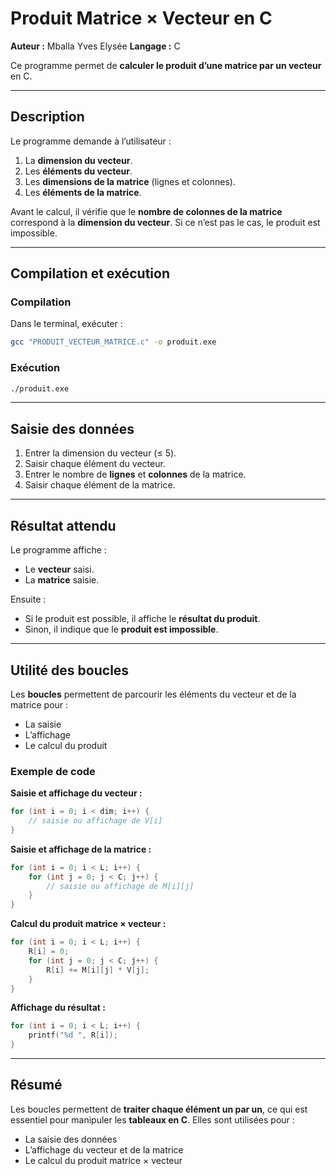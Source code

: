 # Produit Matrice × Vecteur en C

**Auteur :** Mballa Yves Elysée
**Langage :** C

Ce programme permet de **calculer le produit d’une matrice par un vecteur** en C.

---

## Description

Le programme demande à l’utilisateur :

1. La **dimension du vecteur**.
2. Les **éléments du vecteur**.
3. Les **dimensions de la matrice** (lignes et colonnes).
4. Les **éléments de la matrice**.

Avant le calcul, il vérifie que le **nombre de colonnes de la matrice** correspond à la **dimension du vecteur**. Si ce n’est pas le cas, le produit est impossible.

---

## Compilation et exécution

### Compilation

Dans le terminal, exécuter :

```bash
gcc "PRODUIT_VECTEUR_MATRICE.c" -o produit.exe
```

### Exécution

```bash
./produit.exe
```

---

## Saisie des données

1. Entrer la dimension du vecteur (≤ 5).
2. Saisir chaque élément du vecteur.
3. Entrer le nombre de **lignes** et **colonnes** de la matrice.
4. Saisir chaque élément de la matrice.

---

## Résultat attendu

Le programme affiche :

* Le **vecteur** saisi.
* La **matrice** saisie.

Ensuite :

* Si le produit est possible, il affiche le **résultat du produit**.
* Sinon, il indique que le **produit est impossible**.

---

## Utilité des boucles

Les **boucles** permettent de parcourir les éléments du vecteur et de la matrice pour :

* La saisie
* L’affichage
* Le calcul du produit

### Exemple de code

**Saisie et affichage du vecteur :**

```c
for (int i = 0; i < dim; i++) {
    // saisie ou affichage de V[i]
}
```

**Saisie et affichage de la matrice :**

```c
for (int i = 0; i < L; i++) {
    for (int j = 0; j < C; j++) {
        // saisie ou affichage de M[i][j]
    }
}
```

**Calcul du produit matrice × vecteur :**

```c
for (int i = 0; i < L; i++) {
    R[i] = 0;
    for (int j = 0; j < C; j++) {
        R[i] += M[i][j] * V[j];
    }
}
```

**Affichage du résultat :**

```c
for (int i = 0; i < L; i++) {
    printf("%d ", R[i]);
}
```

---

## Résumé

Les boucles permettent de **traiter chaque élément un par un**, ce qui est essentiel pour manipuler les **tableaux en C**.
Elles sont utilisées pour :

* La saisie des données
* L’affichage du vecteur et de la matrice
* Le calcul du produit matrice × vecteur
